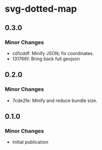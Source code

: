 # svg-dotted-map

## 0.3.0

### Minor Changes

- cd1cddf: Minify JSON; fix coordinates.
- 131766f: Bring back full geojson

## 0.2.0

### Minor Changes

- 7cde2fe: Minify and reduce bundle size.

## 0.1.0

### Minor Changes

- Initial publication
